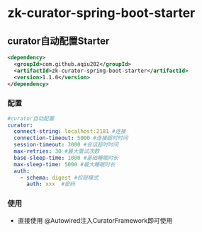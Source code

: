 # zk-curator-spring-boot-starter

## curator自动配置Starter
```xml
<dependency>
  <groupId>com.github.aqiu202</groupId>
  <artifactId>zk-curator-spring-boot-starter</artifactId>
  <version>1.1.0</version>
</dependency>
```

### 配置
```yaml
#curator自动配置
curator:
  connect-string: localhost:2181 #连接
  connection-timeout: 5000 #连接超时时间
  session-timeout: 3000 #会话超时时间
  max-retries: 30 #最大重试次数
  base-sleep-time: 1000 #基础睡眠时长
  max-sleep-time: 5000 #最大睡眠时长
  auth:
    - schema: digest #权限模式
      auth: xxx  #密码
```

### 使用
- 直接使用 @Autowired注入CuratorFramework即可使用